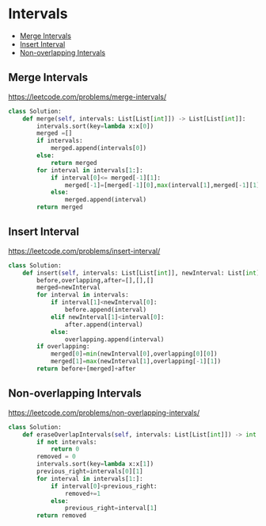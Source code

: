 # Intervals

+ [Merge Intervals](#merge-intervals)
+ [Insert Interval](#insert-interval)
+ [Non-overlapping Intervals](#non-overlapping-intervals)

## Merge Intervals

https://leetcode.com/problems/merge-intervals/

```python
class Solution:
    def merge(self, intervals: List[List[int]]) -> List[List[int]]:
        intervals.sort(key=lambda x:x[0])
        merged =[]
        if intervals:
            merged.append(intervals[0])
        else:
            return merged
        for interval in intervals[1:]:
            if interval[0]<= merged[-1][1]:
                merged[-1]=[merged[-1][0],max(interval[1],merged[-1][1])]
            else:
                merged.append(interval)
        return merged
```

## Insert Interval

https://leetcode.com/problems/insert-interval/

```python
class Solution:
    def insert(self, intervals: List[List[int]], newInterval: List[int]) -> List[List[int]]:
        before,overlapping,after=[],[],[]
        merged=newInterval
        for interval in intervals:
            if interval[1]<newInterval[0]:
                before.append(interval)
            elif newInterval[1]<interval[0]:
                after.append(interval)
            else:
                overlapping.append(interval)
        if overlapping:
            merged[0]=min(newInterval[0],overlapping[0][0])
            merged[1]=max(newInterval[1],overlapping[-1][1])
        return before+[merged]+after
```

## Non-overlapping Intervals

https://leetcode.com/problems/non-overlapping-intervals/

```python
class Solution:
    def eraseOverlapIntervals(self, intervals: List[List[int]]) -> int:
        if not intervals:
            return 0
        removed = 0
        intervals.sort(key=lambda x:x[1])
        previous_right=intervals[0][1]
        for interval in intervals[1:]:
            if interval[0]<previous_right:
                removed+=1
            else:
                previous_right=interval[1]
        return removed
```

